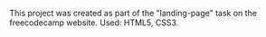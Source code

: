 This project was created as part of the "landing-page" task on the freecodecamp website. Used: HTML5, CSS3.